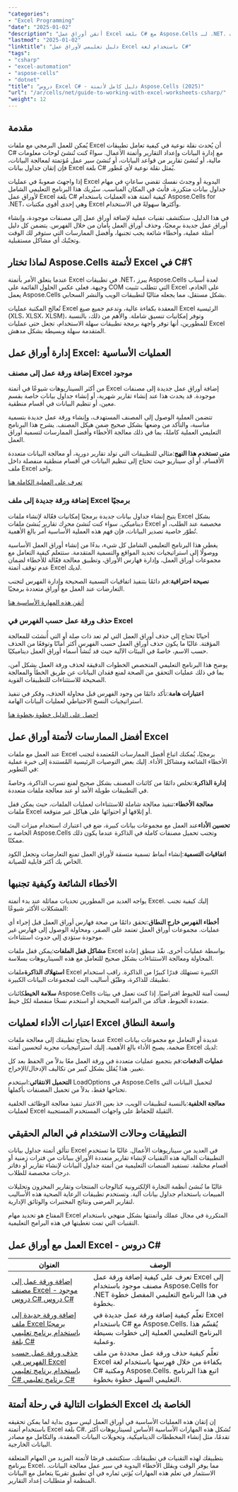 ```yaml
---
"categories":
- "Excel Programming"
"date": "2025-01-02"
"description": "أتقن أوراق عمل Excel بلغة C# مع Aspose.Cells لـ .NET. تعلم كيفية إضافة ملفات Excel وحذفها وإدارتها برمجيًا من خلال أمثلة عملية وأفضل الممارسات."
"lastmod": "2025-01-02"
"linktitle": "دليل تعليمي لأوراق عمل Excel باستخدام لغة C#"
"tags":
- "csharp"
- "excel-automation"
- "aspose-cells"
- "dotnet"
"title": "دروس Excel C# - دليل كامل لأتمتة Aspose.Cells (2025)"
"url": "/ar/cells/net/guide-to-working-with-excel-worksheets-csharp/"
"weight": 12
---
```


## مقدمة

يُمكن للعمل البرمجي مع ملفات Excel أن يُحدث نقلة نوعية في كيفية تعامل تطبيقات C# مع إدارة البيانات وإعداد التقارير وأتمتة الأعمال. سواءً كنت تُنشئ لوحات معلومات مالية، أو تُنشئ تقارير من قواعد البيانات، أو تُنشئ سير عمل مُؤتمتة لمعالجة البيانات، فإن إتقان جداول بيانات Excel بلغة C# يُمثل نقلة نوعية لأي مُطور.

إذا واجهتَ صعوبةً في عمليات Excel اليدوية أو وجدتَ نفسك تقضي ساعاتٍ في مهام جداول بيانات متكررة، فأنتَ في المكان المناسب. سيُريك هذا البرنامج التعليمي الشامل لأوراق عمل Excel بلغة C# كيفية أتمتة هذه العمليات باستخدام Aspose.Cells for .NET، وهي إحدى أقوى مكتبات Excel وأكثرها سهولةً في الاستخدام.

في هذا الدليل، ستكتشف تقنيات عملية لإضافة أوراق عمل إلى مصنفات موجودة، وإنشاء أوراق عمل جديدة برمجيًا، وحذف أوراق العمل بأمان من خلال الفهرس. يتضمن كل دليل أمثلة عملية، وأخطاء شائعة يجب تجنبها، وأفضل الممارسات التي ستوفر لك الوقت وتجنّبك أي مشاكل مستقبلية.

## لماذا تختار Aspose.Cells لأتمتة Excel في C#؟

عندما يتعلق الأمر بأتمتة Excel في تطبيقات .NET، يبرز Aspose.Cells لعدة أسباب وجيهة. فعلى عكس الحلول القائمة على COM التي تتطلب تثبيت Excel على الخادم، يعمل Aspose.Cells بشكل مستقل، مما يجعله مثاليًا لتطبيقات الويب والنشر السحابي.

تُعالج المكتبة عمليات Excel المعقدة بكفاءة عالية، وتدعم جميع صيغ Excel الرئيسية (XLS، XLSX، XLSM)، وتوفر إمكانيات تنسيق شاملة. والأهم من ذلك، بالنسبة للمطورين، أنها توفر واجهة برمجة تطبيقات سهلة الاستخدام، تجعل حتى عمليات Excel المتقدمة سهلة وبسيطة بشكل مدهش.

## إدارة أوراق عمل Excel: العمليات الأساسية

### إضافة ورقة عمل إلى مصنف Excel موجود

من أكثر السيناريوهات شيوعًا في أتمتة Excel إضافة أوراق عمل جديدة إلى مصنفات موجودة. قد يحدث هذا عند إنشاء تقارير شهرية، أو إنشاء جداول بيانات خاصة بقسم معين، أو تنظيم البيانات في أقسام منطقية.

تتضمن العملية الوصول إلى المصنف المستهدف، وإنشاء ورقة عمل جديدة بتسمية مناسبة، والتأكد من وضعها بشكل صحيح ضمن هيكل المصنف. يشرح هذا البرنامج التعليمي العملية كاملةً، بما في ذلك معالجة الأخطاء وأفضل الممارسات لتسمية أوراق العمل.

**متى تستخدم هذا النهج**:مثالي للتطبيقات التي تولد تقارير دورية، أو معالجة البيانات متعددة الأقسام، أو أي سيناريو حيث تحتاج إلى تنظيم البيانات في أقسام منطقية منفصلة داخل ملف Excel واحد.

[تعرف على العملية الكاملة هنا](./adding-worksheet-to-existing-excel-workbook-csharp-tutorial/)

### إضافة ورقة جديدة إلى ملف Excel برمجيًا

يتيح إنشاء جداول بيانات جديدة برمجيًا إمكانيات فعّالة لإنشاء ملفات Excel بشكل ديناميكي. سواء كنت تُنشئ محرك تقارير يُنشئ ملفات Excel مخصصة عند الطلب، أو تُطوّر خاصية تصدير البيانات، فإن فهم هذه العملية الأساسية أمر بالغ الأهمية.

يغطي هذا البرنامج التعليمي الشامل كل شيء، بدءًا من إنشاء أوراق العمل الأساسية ووصولًا إلى استراتيجيات تحديد المواقع والتسمية المتقدمة. ستتعلم كيفية التعامل مع مجموعات أوراق العمل، وإدارة فهارس الأوراق، وتطبيق معالجة فعّالة للأخطاء لضمان عدم توقف أتمتة Excel لديك.

**نصيحة احترافية**:قم دائمًا بتنفيذ اتفاقيات التسمية الصحيحة وإدارة الفهرس لتجنب التعارضات عند العمل مع أوراق متعددة برمجيًا.

[أتقن هذه المهارة الأساسية هنا](./add-new-sheet-to-excel-file-csharp-tutorial/)

### حذف ورقة عمل حسب الفهرس في Excel

أحيانًا تحتاج إلى حذف أوراق العمل التي لم تعد ذات صلة أو التي أُنشئت للمعالجة المؤقتة. غالبًا ما يكون حذف أوراق العمل حسب الفهرس أكثر أمانًا وتوقعًا من الحذف حسب الاسم، خاصةً في البيئات الآلية حيث قد تُنشأ أسماء أوراق العمل ديناميكيًا.

يوضح هذا البرنامج التعليمي المتخصص الخطوات الدقيقة لحذف ورقة العمل بشكل آمن، بما في ذلك عمليات التحقق من الصحة لمنع فقدان البيانات عن طريق الخطأ والمعالجة الصحيحة للاستثناءات للتطبيقات القوية.

**اعتبارات هامة**:تأكد دائمًا من وجود الفهرس قبل محاولة الحذف، وفكر في تنفيذ استراتيجيات النسخ الاحتياطي لعمليات البيانات الهامة.

[احصل على الدليل خطوة بخطوة هنا](./delete-worksheet-by-index-excel-csharp-tutorial/)

## أفضل الممارسات لأتمتة أوراق عمل Excel

عند العمل مع ملفات Excel برمجيًا، يُمكنك اتباع أفضل الممارسات المُعتمدة لتجنب الأخطاء الشائعة ومشاكل الأداء. إليك بعض التوصيات الرئيسية المُستندة إلى خبرة عملية في التطوير:

**إدارة الذاكرة**:تخلص دائمًا من كائنات المصنف بشكل صحيح لمنع تسرب الذاكرة، وخاصةً في التطبيقات طويلة الأمد أو عند معالجة ملفات متعددة.

**معالجة الأخطاء**:تنفيذ معالجة شاملة للاستثناءات لعمليات الملفات، حيث يمكن قفل ملفات Excel أو إتلافها أو احتوائها على هياكل غير متوقعة.

**تحسين الأداء**عند العمل مع مجموعات بيانات كبيرة، ضع في اعتبارك استخدام ميزات البث الخاصة بـ Aspose.Cells وتجنب تحميل مصنفات كاملة في الذاكرة عندما يكون ذلك ممكنًا.

**اتفاقيات التسمية**:إنشاء أنماط تسمية متسقة لأوراق العمل تمنع التعارضات وتجعل الكود الخاص بك أكثر قابلية للصيانة.

## الأخطاء الشائعة وكيفية تجنبها

يواجه العديد من المطورين تحديات مماثلة عند بدء أتمتة Excel. إليك كيفية تجنب المشكلات الأكثر شيوعًا:

**أخطاء الفهرس خارج النطاق**:تحقق دائمًا من صحة فهارس أوراق العمل قبل إجراء أي عمليات. مجموعات أوراق العمل تعتمد على الصفر، ومحاولة الوصول إلى فهارس غير موجودة ستؤدي إلى حدوث استثناءات.

**مشاكل قفل الملفات**:يمكن قفل ملفات Excel بواسطة عمليات أخرى. نفّذ منطق إعادة المحاولة ومعالجة الاستثناءات بشكل صحيح للتعامل مع هذه السيناريوهات بسلاسة.

**استهلاك الذاكرة**ملفات Excel الكبيرة تستهلك قدرًا كبيرًا من الذاكرة. راقب استخدام تطبيقك للذاكرة، وطبّق أساليب البث لمجموعات البيانات الكبيرة.

**سلامة الخيط**كائنات Aspose.Cells ليست آمنة للخيوط افتراضيًا. إذا كنت تعمل في بيئات متعددة الخيوط، فتأكد من المزامنة الصحيحة أو استخدم نسخًا منفصلة لكل خيط.

## اعتبارات الأداء لعمليات Excel واسعة النطاق

عندما يحتاج تطبيقك إلى معالجة ملفات Excel عديدة أو التعامل مع مجموعات بيانات ضخمة، يصبح الأداء بالغ الأهمية. إليك استراتيجيات مجربة لتحسين أتمتة Excel لديك:

**عمليات الدفعات**:قم بتجميع عمليات متعددة في ورقة العمل معًا بدلاً من الحفظ بعد كل تغيير. هذا يُقلل بشكل كبير من تكاليف الإدخال/الإخراج.

**التحميل الانتقائي**:استخدم LoadOptions في Aspose.Cells لتحميل البيانات التي تحتاجها فقط، بدلاً من تحميل المصنفات بأكملها.

**معالجة الخلفية**:بالنسبة لتطبيقات الويب، خذ بعين الاعتبار تنفيذ معالجة الوظائف الخلفية لعمليات Excel الثقيلة للحفاظ على واجهات المستخدم المستجيبة.

## التطبيقات وحالات الاستخدام في العالم الحقيقي

تتألق أتمتة جداول بيانات Excel في العديد من سيناريوهات الأعمال. غالبًا ما تستخدم التطبيقات المالية هذه التقنيات لإنشاء تقارير متعددة الأوراق ببيانات من فترات زمنية أو أقسام مختلفة. تستفيد المنصات التعليمية من أتمتة جداول البيانات لإنشاء تقارير أو دفاتر درجات مخصصة للطلاب.

غالبًا ما تُنشئ أنظمة التجارة الإلكترونية كتالوجات المنتجات وتقارير المخزون وتحليلات المبيعات باستخدام جداول بيانات آلية. وتستخدم تطبيقات الرعاية الصحية هذه الأساليب لتقارير المرضى ونتائج المختبرات والوثائق الإدارية.

المفتاح هو تحديد مهام Excel المتكررة في مجال عملك وأتمتتها بشكل منهجي باستخدام التقنيات التي تمت تغطيتها في هذه البرامج التعليمية.

## العمل مع أوراق عمل Excel - دروس C#

| العنوان | الوصف |
| --- | --- | 
| [إضافة ورقة عمل إلى مصنف Excel موجود - دروس C# دروس C#](./adding-worksheet-to-existing-excel-workbook-csharp-tutorial/) |تعرف على كيفية إضافة ورقة عمل Excel إلى مصنف موجود باستخدام Aspose.Cells for .NET في هذا البرنامج التعليمي المفصل خطوة بخطوة. |  
| [إضافة ورقة جديدة إلى ملف Excel برمجيًا باستخدام برنامج تعليمي بلغة C#](./add-new-sheet-to-excel-file-csharp-tutorial/) | تعلّم كيفية إضافة ورقة عمل جديدة في Excel باستخدام C# مع Aspose.Cells. يُقسّم هذا البرنامج التعليمي العملية إلى خطوات بسيطة وعملية. |  
| [حذف ورقة عمل حسب الفهرس في Excel باستخدام برنامج تعليمي C# برنامج تعليمي C#](./delete-worksheet-by-index-excel-csharp-tutorial/) | تعلّم كيفية حذف ورقة عمل محددة من ملف Excel بكفاءة من خلال فهرسها باستخدام لغة C# ومكتبة Aspose.Cells. اتبع هذا البرنامج التعليمي السهل خطوة بخطوة. |

## الخطوات التالية في رحلة أتمتة Excel الخاصة بك

إن إتقان هذه العمليات الأساسية في أوراق العمل ليس سوى بداية لما يمكن تحقيقه باستخدام أتمتة Excel بلغة C#. تُشكل هذه المهارات الأساسية الأساس لسيناريوهات أكثر تقدمًا، مثل إنشاء المخططات الديناميكية، وتحويلات البيانات المعقدة، والتكامل مع مصادر البيانات الخارجية.

بتطبيقك لهذه التقنيات في تطبيقاتك، ستكتشف فرصًا لأتمتة المزيد من المهام المتعلقة ببرنامج Excel، مما يوفر الوقت ويقلل الأخطاء اليدوية في سير عمل معالجة البيانات. الاستثمار في تعلم هذه المهارات يُؤتي ثماره في أي تطبيق تقريبًا يتعامل مع البيانات المنظمة أو متطلبات إعداد التقارير.
